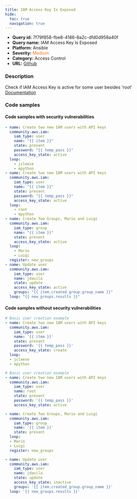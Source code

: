 ```yaml
---
title: IAM Access Key Is Exposed
hide:
  toc: true
  navigation: true
---
```


<style>
  .highlight .hll {
    background-color: #ff171742;
  }
  .md-content {
    max-width: 1100px;
    margin: 0 auto;
  }
</style>

-   **Query id:** 7f79f858-fbe8-4186-8a2c-dfd0d958a40f
-   **Query name:** IAM Access Key Is Exposed
-   **Platform:** Ansible
-   **Severity:** <span style="color:#ff7213">Medium</span>
-   **Category:** Access Control
-   **URL:** [Github](https://github.com/Checkmarx/kics/tree/master/assets/queries/ansible/aws/iam_access_key_is_exposed)

### Description
Check if IAM Access Key is active for some user besides 'root'<br>
[Documentation](https://docs.ansible.com/ansible/latest/collections/community/aws/iam_module.html)

### Code samples
#### Code samples with security vulnerabilities
```yaml title="Positive test num. 1 - yaml file" hl_lines="26 36 7"
- name: Create two new IAM users with API keys
  community.aws.iam:
    iam_type: user
    name: "{{ item }}"
    state: present
    password: "{{ temp_pass }}"
    access_key_state: active
  loop:
    - jcleese
    - mpython
- name: Create two new IAM users with API keys
  community.aws.iam:
    iam_type: user
    name: "{{ item }}"
    state: present
    password: "{{ temp_pass }}"
    access_key_state: active
  loop:
    - root
    - mpython
- name: Create Two Groups, Mario and Luigi
  community.aws.iam:
    iam_type: group
    name: "{{ item }}"
    state: present
    access_key_state: active
  loop:
    - Mario
    - Luigi
  register: new_groups
- name: Update user
  community.aws.iam:
    iam_type: user
    name: jdavila
    state: update
    access_key_state: active
    groups: "{{ item.created_group.group_name }}"
  loop: "{{ new_groups.results }}"

```


#### Code samples without security vulnerabilities
```yaml title="Negative test num. 1 - yaml file"
# Basic user creation example
- name: Create two new IAM users with API keys
  community.aws.iam:
    iam_type: user
    name: '{{ item }}'
    state: present
    password: '{{ temp_pass }}'
    access_key_state: create
  loop:
  - jcleese
  - mpython

# Basic user creation example
- name: Create two new IAM users with API keys
  community.aws.iam:
    iam_type: user
    name: root
    state: present
    password: '{{ temp_pass }}'
    access_key_state: active

- name: Create Two Groups, Mario and Luigi
  community.aws.iam:
    iam_type: group
    name: '{{ item }}'
    state: present
  loop:
  - Mario
  - Luigi
  register: new_groups

- name: Update user
  community.aws.iam:
    iam_type: user
    name: jdavila
    state: update
    access_key_state: inactive
    groups: '{{ item.created_group.group_name }}'
  loop: '{{ new_groups.results }}'

```
